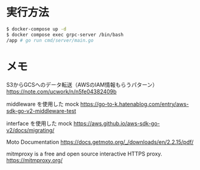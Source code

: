 # 実行方法

```bash
$ docker-compose up -d
$ docker compose exec grpc-server /bin/bash
/app # go run cmd/server/main.go
```

# メモ

S3からGCSへのデータ転送（AWSのIAM情報もらうパターン）
https://note.com/ucwork/n/n5fe04382409b

middleware を使用した mock
https://go-to-k.hatenablog.com/entry/aws-sdk-go-v2-middleware-test

interface を使用した mock
https://aws.github.io/aws-sdk-go-v2/docs/migrating/

Moto Documentation
https://docs.getmoto.org/_/downloads/en/2.2.15/pdf/

mitmproxy is a free and open source interactive HTTPS proxy.
https://mitmproxy.org/
